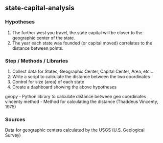 ## state-capital-analysis

### Hypotheses

1. The further west you travel, the state capital will be closer to the geographic center of the state.
2. The year each state was founded (or capital moved) correlates to the distance between points.


### Step / Methods / Libraries
1. Collect data for States, Geographic Center, Capital Center, Area, etc...
2. Write a script to calculate the distance between the two coordinates
3. Control for size (area) of each state
4. Create a dashboard showing the above hypotheses


geopy - Python library to calculate distance between geo coordinates
vincenty method - Method for calculating the distance (Thaddeus Vincenty, 1975)


### Sources
Data for geographic centers calculated by the USGS (U.S. Geological Survey)